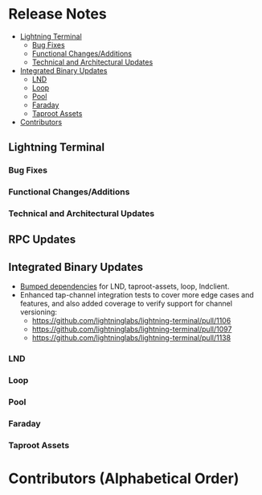 # Release Notes

- [Lightning Terminal](#lightning-terminal)
    - [Bug Fixes](#bug-fixes)
    - [Functional Changes/Additions](#functional-changesadditions)
    - [Technical and Architectural Updates](#technical-and-architectural-updates)
- [Integrated Binary Updates](#integrated-binary-updates)
    - [LND](#lnd)
    - [Loop](#loop)
    - [Pool](#pool)
    - [Faraday](#faraday)
    - [Taproot Assets](#taproot-assets)
- [Contributors](#contributors-alphabetical-order)
## Lightning Terminal

### Bug Fixes

### Functional Changes/Additions

### Technical and Architectural Updates

## RPC Updates

## Integrated Binary Updates

- [Bumped dependencies](https://github.com/lightninglabs/lightning-terminal/pull/1155/commits/537ed05776f64a3bbbdbd9177c8be329bf847890)
for LND, taproot-assets, loop, lndclient.
- Enhanced tap-channel integration tests to cover more edge cases and features,
and also added coverage to verify support for channel versioning:
    - https://github.com/lightninglabs/lightning-terminal/pull/1106
    - https://github.com/lightninglabs/lightning-terminal/pull/1097
    - https://github.com/lightninglabs/lightning-terminal/pull/1138
 

### LND

### Loop

### Pool

### Faraday

### Taproot Assets

# Contributors (Alphabetical Order)